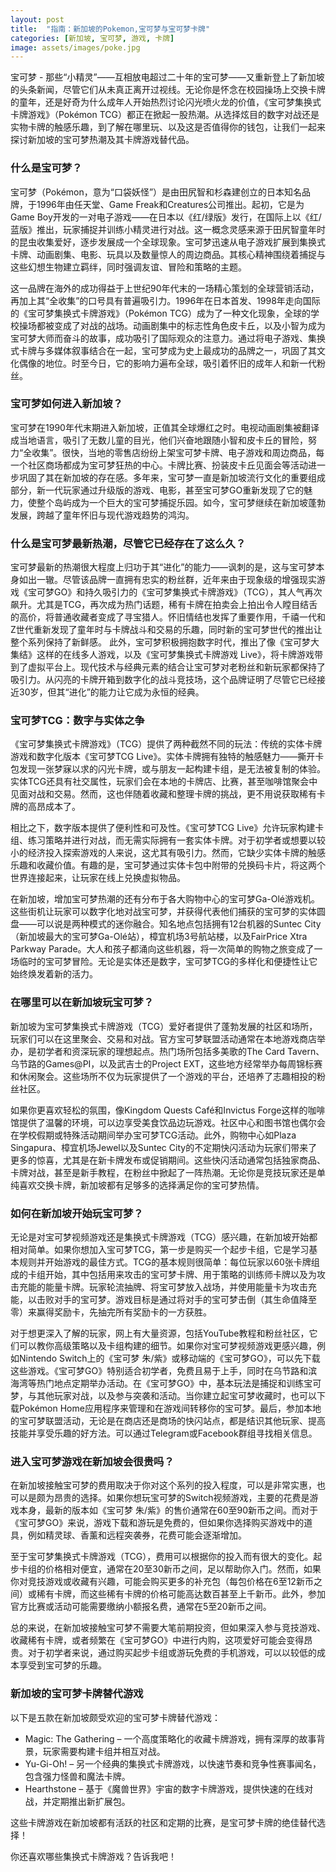 ```yaml
---
layout: post
title:  "指南：新加坡的Pokemon,宝可梦与宝可梦卡牌"
categories: [新加坡, 宝可梦, 游戏, 卡牌]
image: assets/images/poke.jpg
---
```


宝可梦 - 那些“小精灵”——互相放电超过二十年的宝可梦——又重新登上了新加坡的头条新闻，尽管它们从未真正离开过视线。无论你是怀念在校园操场上交换卡牌的童年，还是好奇为什么成年人开始热烈讨论闪光喷火龙的价值，《宝可梦集换式卡牌游戏》（Pokémon TCG）都正在掀起一股热潮。从选择炫目的数字对战还是实物卡牌的触感乐趣，到了解在哪里玩、以及这是否值得你的钱包，让我们一起来探讨新加坡的宝可梦热潮及其卡牌游戏替代品。

### 什么是宝可梦？

宝可梦（Pokémon，意为“口袋妖怪”）是由田尻智和杉森建创立的日本知名品牌，于1996年由任天堂、Game Freak和Creatures公司推出。起初，它是为Game Boy开发的一对电子游戏——在日本以《红/绿版》发行，在国际上以《红/蓝版》推出，玩家捕捉并训练小精灵进行对战。这一概念灵感来源于田尻智童年时的昆虫收集爱好，逐步发展成一个全球现象。宝可梦迅速从电子游戏扩展到集换式卡牌、动画剧集、电影、玩具以及数量惊人的周边商品。其核心精神围绕着捕捉与这些幻想生物建立羁绊，同时强调友谊、冒险和策略的主题。

这一品牌在海外的成功得益于上世纪90年代末的一场精心策划的全球营销活动，再加上其“全收集”的口号具有普遍吸引力。1996年在日本首发、1998年走向国际的《宝可梦集换式卡牌游戏》（Pokémon TCG）成为了一种文化现象，全球的学校操场都被变成了对战的战场。动画剧集中的标志性角色皮卡丘，以及小智为成为宝可梦大师而奋斗的故事，成功吸引了国际观众的注意力。通过将电子游戏、集换式卡牌与多媒体叙事结合在一起，宝可梦成为史上最成功的品牌之一，巩固了其文化偶像的地位。时至今日，它的影响力遍布全球，吸引着怀旧的成年人和新一代粉丝。

### 宝可梦如何进入新加坡？

宝可梦在1990年代末期进入新加坡，正值其全球爆红之时。电视动画剧集被翻译成当地语言，吸引了无数儿童的目光，他们兴奋地跟随小智和皮卡丘的冒险，努力“全收集”。很快，当地的零售店纷纷上架宝可梦卡牌、电子游戏和周边商品，每一个社区商场都成为宝可梦狂热的中心。卡牌比赛、扮装皮卡丘见面会等活动进一步巩固了其在新加坡的存在感。多年来，宝可梦一直是新加坡流行文化的重要组成部分，新一代玩家通过升级版的游戏、电影，甚至宝可梦GO重新发现了它的魅力，使整个岛屿成为一个巨大的宝可梦捕捉乐园。如今，宝可梦继续在新加坡蓬勃发展，跨越了童年怀旧与现代游戏趋势的鸿沟。

### 什么是宝可梦最新热潮，尽管它已经存在了这么久？

宝可梦最新的热潮很大程度上归功于其“进化”的能力——讽刺的是，这与宝可梦本身如出一辙。尽管该品牌一直拥有忠实的粉丝群，近年来由于现象级的增强现实游戏《宝可梦GO》和持久吸引力的《宝可梦集换式卡牌游戏》（TCG），其人气再次飙升。尤其是TCG，再次成为热门话题，稀有卡牌在拍卖会上拍出令人瞠目结舌的高价，将普通收藏者变成了寻宝猎人。怀旧情结也发挥了重要作用，千禧一代和Z世代重新发现了童年时与卡牌战斗和交易的乐趣，同时新的宝可梦世代的推出让整个系列保持了新鲜感。
此外，宝可梦积极拥抱数字时代，推出了像《宝可梦大集结》这样的在线多人游戏，以及《宝可梦集换式卡牌游戏 Live》，将卡牌游戏带到了虚拟平台上。现代技术与经典元素的结合让宝可梦对老粉丝和新玩家都保持了吸引力。从闪亮的卡牌开箱到数字化的战斗竞技场，这个品牌证明了尽管它已经接近30岁，但其“进化”的能力让它成为永恒的经典。

### 宝可梦TCG：数字与实体之争

《宝可梦集换式卡牌游戏》（TCG）提供了两种截然不同的玩法：传统的实体卡牌游戏和数字化版本《宝可梦TCG Live》。实体卡牌拥有独特的触感魅力——撕开卡包发现一张梦寐以求的闪光卡牌，或与朋友一起构建卡组，是无法被复制的体验。实体TCG还具有社交属性，玩家们会在本地的卡牌店、比赛，甚至咖啡馆聚会中见面对战和交易。然而，这也伴随着收藏和整理卡牌的挑战，更不用说获取稀有卡牌的高昂成本了。

相比之下，数字版本提供了便利性和可及性。《宝可梦TCG Live》允许玩家构建卡组、练习策略并进行对战，而无需实际拥有一套实体卡牌。对于初学者或想要以较小的经济投入探索游戏的人来说，这尤其有吸引力。然而，它缺少实体卡牌的触感乐趣和收藏价值。有趣的是，宝可梦通过实体卡包中附带的兑换码卡片，将这两个世界连接起来，让玩家在线上兑换虚拟物品。

在新加坡，增加宝可梦热潮的还有分布于各大购物中心的宝可梦Ga-Olé游戏机。这些街机让玩家可以数字化地对战宝可梦，并获得代表他们捕获的宝可梦的实体圆盘——可以说是两种模式的迷你融合。知名地点包括拥有12台机器的Suntec City（新加坡最大的宝可梦Ga-Olé站），樟宜机场3号航站楼，以及FairPrice Xtra Parkway Parade。大人和孩子都涌向这些机器，将一次简单的购物之旅变成了一场临时的宝可梦冒险。无论是实体还是数字，宝可梦TCG的多样化和便捷性让它始终焕发着新的活力。

### 在哪里可以在新加坡玩宝可梦？

新加坡为宝可梦集换式卡牌游戏（TCG）爱好者提供了蓬勃发展的社区和场所，玩家们可以在这里聚会、交易和对战。官方宝可梦联盟活动通常在本地游戏商店举办，是初学者和资深玩家的理想起点。热门场所包括多美歌的The Card Tavern、乌节路的Games@PI，以及武吉士的Project EXT，这些地方经常举办每周锦标赛和休闲聚会。这些场所不仅为玩家提供了一个游戏的平台，还培养了志趣相投的粉丝社区。

如果你更喜欢轻松的氛围，像Kingdom Quests Café和Invictus Forge这样的咖啡馆提供了温馨的环境，可以边享受美食饮品边玩游戏。社区中心和图书馆也偶尔会在学校假期或特殊活动期间举办宝可梦TCG活动。此外，购物中心如Plaza Singapura、樟宜机场Jewel以及Suntec City的不定期快闪活动为玩家们带来了更多的惊喜，尤其是在新卡牌发布或促销期间。这些快闪活动通常包括独家商品、卡牌对战，甚至是新手教程，在粉丝中掀起了一阵热潮。无论你是竞技玩家还是单纯喜欢交换卡牌，新加坡都有足够多的选择满足你的宝可梦热情。

### 如何在新加坡开始玩宝可梦？

无论是对宝可梦视频游戏还是集换式卡牌游戏（TCG）感兴趣，在新加坡开始都相对简单。如果你想加入宝可梦TCG，第一步是购买一个起步卡组，它是学习基本规则并开始游戏的最佳方式。TCG的基本规则很简单：每位玩家以60张卡牌组成的卡组开始，其中包括用来攻击的宝可梦卡牌、用于策略的训练师卡牌以及为攻击充能的能量卡牌。玩家轮流抽牌、将宝可梦放入战场，并使用能量卡为攻击充能，以击败对手的宝可梦。游戏目标是通过将对手的宝可梦击倒（其生命值降至零）来赢得奖励卡，先抽完所有奖励卡的一方获胜。

对于想更深入了解的玩家，网上有大量资源，包括YouTube教程和粉丝社区，它们可以教你高级策略以及卡组构建的细节。如果你对宝可梦视频游戏更感兴趣，例如Nintendo Switch上的《宝可梦 朱/紫》或移动端的《宝可梦GO》，可以先下载这些游戏。《宝可梦GO》特别适合初学者，免费且易于上手，同时在乌节路和滨海湾等热门地点定期举办活动。在《宝可梦GO》中，基本玩法是捕捉和训练宝可梦，与其他玩家对战，以及参与突袭和活动。当你建立起宝可梦收藏时，也可以下载Pokémon Home应用程序来管理和在游戏间转移你的宝可梦。最后，参加本地的宝可梦联盟活动，无论是在商店还是商场的快闪站点，都是结识其他玩家、提高技能并享受乐趣的好方法。可以通过Telegram或Facebook群组寻找相关信息。

### 进入宝可梦游戏在新加坡会很贵吗？

在新加坡接触宝可梦的费用取决于你对这个系列的投入程度，可以是非常实惠，也可以是颇为昂贵的选择。如果你想玩宝可梦的Switch视频游戏，主要的花费是游戏本身，最新的版本如《宝可梦 朱/紫》的售价通常在60至90新币之间。而对于《宝可梦GO》来说，游戏下载和游玩是免费的，但如果你选择购买游戏中的道具，例如精灵球、香薰和远程突袭券，花费可能会逐渐增加。

至于宝可梦集换式卡牌游戏（TCG），费用可以根据你的投入而有很大的变化。起步卡组的价格相对便宜，通常在20至30新币之间，足以帮助你入门。然而，如果你对竞技游戏或收藏有兴趣，可能会购买更多的补充包（每包价格在6至12新币之间）或稀有卡牌，而这些稀有卡牌的价格可能高达数百甚至上千新币。此外，参加官方比赛或活动可能需要缴纳小额报名费，通常在5至20新币之间。

总的来说，在新加坡接触宝可梦不需要大笔前期投资，但如果深入参与竞技游戏、收藏稀有卡牌，或者频繁在《宝可梦GO》中进行内购，这项爱好可能会变得昂贵。对于初学者来说，通过购买起步卡组或游玩免费的手机游戏，可以以较低的成本享受到宝可梦的乐趣。

### 新加坡的宝可梦卡牌替代游戏

以下是五款在新加坡颇受欢迎的宝可梦卡牌替代游戏：

+ Magic: The Gathering – 一个高度策略化的收藏卡牌游戏，拥有深厚的故事背景，玩家需要构建卡组并相互对战。
+ Yu-Gi-Oh! – 另一个经典的集换式卡牌游戏，以快速节奏和竞争性赛事闻名，包含强力怪兽和魔法卡牌。
+ Hearthstone – 基于《魔兽世界》宇宙的数字卡牌游戏，提供快速的在线对战，并定期推出新扩展包。

这些卡牌游戏在新加坡都有活跃的社区和定期的比赛，是宝可梦卡牌的绝佳替代选择！

你还喜欢哪些集换式卡牌游戏？告诉我吧！
